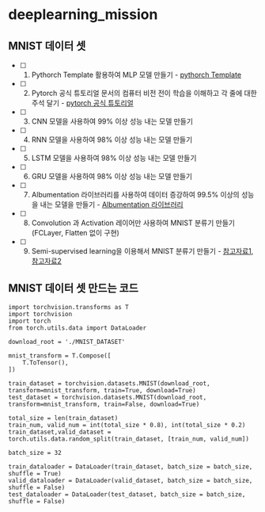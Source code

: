 # deeplearning_mission

## MNIST 데이터 셋

- [ ] 1. Pythorch Template 활용하여 MLP 모델 만들기 - [pythorch Template](https://github.com/victoresque/pytorch-template)
- [ ] 2. Pytorch 공식 튜토리얼 문서의 컴퓨터 비전 전이 학습을 이해하고 각 줄에 대한 주석 달기 - [pytorch 공식 튜토리얼](https://pytorch.org/tutorials/beginner/transfer_learning_tutorial.html)
- [ ] 3. CNN 모델을 사용하여 99% 이상 성능 내는 모델 만들기
- [ ] 4. RNN 모델을 사용하여 98% 이상 성능 내는 모델 만들기
- [ ] 5. LSTM 모델을 사용하여 98% 이상 성능 내는 모델 만들기
- [ ] 6. GRU 모델을 사용하여 98% 이상 성능 내는 모델 만들기
- [ ] 7. Albumentation 라이브러리를 사용하여 데이터 증강하여 99.5% 이상의 성능을 내는 모델을 만들기 - [Albumentation 라이브러리](https://albumentations.ai/)
- [ ] 8. Convolution 과 Activation 레이어만 사용하여 MNIST 분류기 만들기 (FCLayer, Flatten 없이 구현)
- [ ] 9. Semi-supervised learning을 이용해서 MNIST 분류기 만들기 - [참고자료1](https://blog.est.ai/2020/11/ssl/), [참고자료2](https://github.com/rubicco/mnist-semi-supervised)

## MNIST 데이터 셋 만드는 코드
```
import torchvision.transforms as T
import torchvision
import torch
from torch.utils.data import DataLoader

download_root = './MNIST_DATASET'

mnist_transform = T.Compose([
    T.ToTensor(),
])

train_dataset = torchvision.datasets.MNIST(download_root, transform=mnist_transform, train=True, download=True)
test_dataset = torchvision.datasets.MNIST(download_root, transform=mnist_transform, train=False, download=True) 

total_size = len(train_dataset)
train_num, valid_num = int(total_size * 0.8), int(total_size * 0.2) 
train_dataset,valid_dataset = torch.utils.data.random_split(train_dataset, [train_num, valid_num])

batch_size = 32

train_dataloader = DataLoader(train_dataset, batch_size = batch_size, shuffle = True)
valid_dataloader = DataLoader(valid_dataset, batch_size = batch_size, shuffle = False)
test_dataloader = DataLoader(test_dataset, batch_size = batch_size, shuffle = False)
```
